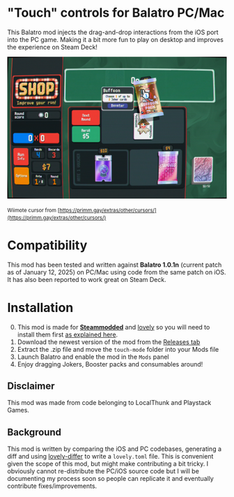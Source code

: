 # "Touch" controls for Balatro PC/Mac

This Balatro mod injects the drag-and-drop interactions from the iOS port into the PC game. Making it a bit more fun to play on desktop and improves the experience on Steam Deck!

[![](meta/balatro-touch-mode-0001.png)](meta/balatro-touch-mode.gif)

<small>Wiimote cursor from [https://primm.gay/extras/other/cursors/](https://primm.gay/extras/other/cursors/)</small>

# Compatibility

This mod has been tested and written against **Balatro 1.0.1n** (current patch as of January 12, 2025) on PC/Mac using code from the same patch on iOS. It has also been reported to work great on Steam Deck.

# Installation

0. This mod is made for [**Steammodded**](https://github.com/Steamodded/) and [lovely](https://github.com/ethangreen-dev/lovely-injector) so you will need to install them first [as explained here](https://github.com/Steamodded/smods/wiki).
1. Download the newest version of the mod from the [Releases tab](https://github.com/eramdam/balatro-mods/releases)
2. Extract the .zip file and move the `touch-mode` folder into your Mods file
3. Launch Balatro and enable the mod in the `Mods` panel
4. Enjoy dragging Jokers, Booster packs and consumables around!

## Disclaimer

This mod was made from code belonging to LocalThunk and Playstack Games.

## Background

This mod is written by comparing the iOS and PC codebases, generating a diff and using [lovely-differ](https://github.com/a-e-m/lovely-differ) to write a `lovely.toml` file. This is convenient given the scope of this mod, but might make contributing a bit tricky.
I obviously cannot re-distribute the PC/iOS source code but I will be documenting my process soon so people can replicate it and eventually contribute fixes/improvements.
